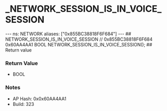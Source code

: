 # _NETWORK_SESSION_IS_IN_VOICE_SESSION

--- ns: NETWORK aliases: ["0x855BC38818F6F684"] --- ## NETWORK_SESSION_IS_IN_VOICE_SESSION  // 0x855BC38818F6F684 0x60AA4AA1 BOOL NETWORK_SESSION_IS_IN_VOICE_SESSION();  ## Return value

### Return Value
* BOOL

### Notes
* AP Hash: 0x0x60AA4AA1
* Build: 323

